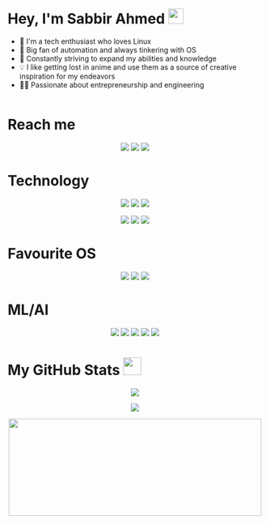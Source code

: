 # Hey, I'm Sabbir Ahmed <img src="https://media.giphy.com/media/hvRJCLFzcasrR4ia7z/giphy.gif" width="30px">

- 👀 I'm a tech enthusiast who loves Linux
- 🤖 Big fan of automation and always tinkering with OS
- 🧠 Constantly striving to expand my abilities and knowledge
- 💡 I like getting lost in anime and use them as a source of creative inspiration for my endeavors
- 🫰🏼 Passionate about entrepreneurship and engineering

<div align="center">
<img src="https://komarev.com/ghpvc/?username=sabbbir&style=flat-square&color=blue" alt="" align="center"/>
</div>


# Reach me

<p align="center">
<a target="_blank" href="https://www.linkedin.com/in/sabbir-ahmed1925/"><img src="https://img.shields.io/badge/-LinkedIn-0077B5?style=for-the-badge&logo=Linkedin&logoColor=white"></img></a>
<a target="_blank" href="mailto:sabbir.ahmed1925@gmail.com"><img src="https://img.shields.io/badge/-Gmail-D14836?style=for-the-badge&logo=Gmail&logoColor=white"></img></a>
<a target="_blank" href="https://twitter.com/_Sabbbir_"><img src="https://img.shields.io/badge/-Twitter-1DA1F2?style=for-the-badge&logo=Twitter&logoColor=white"></img></a>
</p>

# Technology

<p align="center">
<img src = "https://img.shields.io/badge/java-%23ED8B00.svg?style=for-the-badge&logo=java&logoColor=white"/>
<img src = "https://img.shields.io/badge/Android%20Studio-3DDC84.svg?style=for-the-badge&logo=android-studio&logoColor=white"/>
<img src = "https://img.shields.io/badge/kotlin-%237F52FF.svg?style=for-the-badge&logo=kotlin&logoColor=white"/>
</p>

<p align="center">
<img src = "https://img.shields.io/badge/mysql-%2300f.svg?style=for-the-badge&logo=mysql&logoColor=white"/>
<img src = "https://img.shields.io/badge/c-%2300599C.svg?style=for-the-badge&logo=c&logoColor=white"/>
<img src = "https://img.shields.io/badge/python-3670A0?style=for-the-badge&logo=python&logoColor=ffdd54"/>
</p>

# Favourite OS

<p align="center">
<img src = "https://img.shields.io/badge/Arch%20Linux-1793D1?logo=arch-linux&logoColor=fff&style=for-the-badge"/>
<img src = "https://img.shields.io/badge/Fedora-294172?style=for-the-badge&logo=fedora&logoColor=white"/>
<img src = "https://img.shields.io/badge/Kali-268BEE?style=for-the-badge&logo=kalilinux&logoColor=white"/>
</p>

# ML/AI
<p align="center">
<img src ="https://img.shields.io/badge/TensorFlow-%23FF6F00.svg?style=for-the-badge&logo=TensorFlow&logoColor=white"/>
<img src ="https://img.shields.io/badge/PyTorch-%23EE4C2C.svg?style=for-the-badge&logo=PyTorch&logoColor=white"/>
<img src ="https://img.shields.io/badge/Matplotlib-%23ffffff.svg?style=for-the-badge&logo=Matplotlib&logoColor=black"/>
<img src ="https://img.shields.io/badge/numpy-%23013243.svg?style=for-the-badge&logo=numpy&logoColor=white"/>
<img src ="https://img.shields.io/badge/pandas-%23150458.svg?style=for-the-badge&logo=pandas&logoColor=white"/>
</p>


# My GitHub Stats <img src = "https://i.pinimg.com/originals/65/c4/f4/65c4f452571be1261e9c623f7da488ac.gif" width = 35px>

 <div>
 <p align ="center"><img src = "https://github-readme-stats.vercel.app/api?username=sabbbir&show_icons=true&theme=radical"/>
 </p>
  <p align ="center"><img src = "https://streak-stats.demolab.com/?user=sabbbir&theme=dark">
   </p>
 <p align ="center"><img src = "https://github-readme-stats.vercel.app/api/top-langs/?username=sabbbir&layout=compact" height="192px"  width="500px"/>
  </p>

</div>


